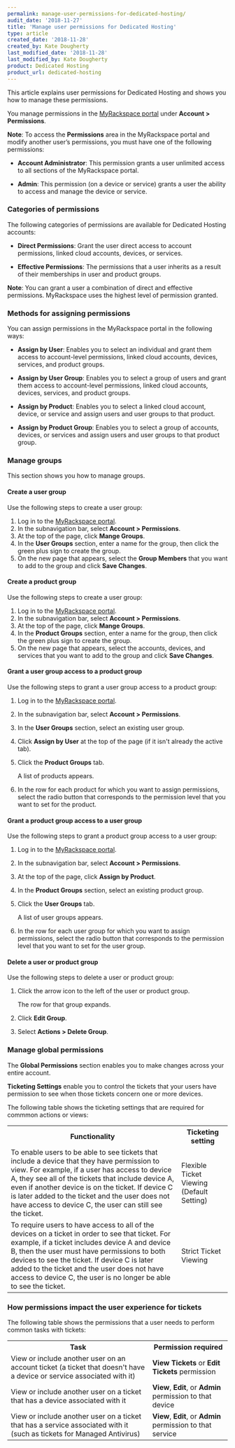 ```yaml
---
permalink: manage-user-permissions-for-dedicated-hosting/
audit_date: '2018-11-27'
title: 'Manage user permissions for Dedicated Hosting'
type: article
created_date: '2018-11-28'
created_by: Kate Dougherty
last_modified_date: '2018-11-28'
last_modified_by: Kate Dougherty
product: Dedicated Hosting
product_url: dedicated-hosting
---
```


This article explains user permissions for Dedicated Hosting and shows you how
to manage these permissions.

You manage permissions in the [MyRackspace
portal](https://login.rackspace.com) under **Account > Permissions**.

**Note**: To access the **Permissions** area in the MyRackspace portal and
modify another user’s permissions, you must have one of the following
permissions:

  - **Account Administrator**: This permission grants a user unlimited access
    to all sections of the MyRackspace portal.

  - **Admin**: This permission (on a device or service) grants a user the
    ability to access and manage the device or service.

### Categories of permissions

The following categories of permissions are available for Dedicated Hosting
accounts:

- **Direct Permissions**: Grant the user direct access to
  account permissions, linked cloud accounts, devices, or services.

- **Effective Permissions**: The permissions that a user inherits as a result
  of their memberships in user and product groups.

**Note**: You can grant a user a combination of direct and effective
permissions. MyRackspace uses the highest level of permission granted.

### Methods for assigning permissions

You can assign permissions in the MyRackspace portal in the following ways:

- **Assign by User**: Enables you to select an individual and grant them
  access to account-level permissions, linked cloud accounts, devices,
  services, and product groups.

- **Assign by User Group**: Enables you to select a group of users and
  grant them access to account-level permissions, linked cloud accounts,
  devices, services, and product groups.

- **Assign by Product**: Enables you to select a linked cloud account, device,
  or service and assign users and user groups to that product.

- **Assign by Product Group**: Enables you to select a group of
  accounts, devices, or services and assign users and user groups to that
  product group.

### Manage groups

This section shows you how to manage groups.

#### Create a user group

Use the following steps to create a user group:

1. Log in to the [MyRackspace portal](https://login.rackspace.com).
2. In the subnavigation bar, select **Account > Permissions**.
3. At the top of the page, click **Mange Groups**.
4. In the **User Groups** section, enter a name for the group, then click the
   green plus sign to create the group.
5. On the new page that appears, select the **Group Members** that you want to
   add to the group and click **Save Changes**.

#### Create a product group

Use the following steps to create a user group:

1. Log in to the [MyRackspace portal](https://login.rackspace.com).
2. In the subnavigation bar, select **Account > Permissions**.
3. At the top of the page, click **Mange Groups**.
4. In the **Product Groups** section, enter a name for the group, then click
   the green plus sign to create the group.
5. On the new page that appears, select the accounts, devices, and services
   that you want to add to the group and click **Save Changes**.

#### Grant a user group access to a product group

Use the following steps to grant a user group access to a product group:

1. Log in to the [MyRackspace portal](https://login.rackspace.com).
2. In the subnavigation bar, select **Account > Permissions**.
3. In the **User Groups** section, select an existing user group.
4. Click **Assign by User** at the top of the page (if it isn't already the
   active tab).
5. Click the **Product Groups** tab.

    A list of products appears.

6. In the row for each product for which you want to assign permissions,
   select the radio button that corresponds to the permission level that you
   want to set for the product.

#### Grant a product group access to a user group

Use the following steps to grant a product group access to a user group:

1. Log in to the [MyRackspace portal](https://login.rackspace.com).
2. In the subnavigation bar, select **Account > Permissions**.
3. At the top of the page, click **Assign by Product**.
4. In the **Product Groups** section, select an existing product group.
5. Click the **User Groups** tab.

    A list of user groups appears.

6. In the row for each user group for which you want to assign permissions,
   select the radio button that corresponds to the permission level that you
   want to set for the user group.

#### Delete a user or product group

Use the following steps to delete a user or product group:

1. Click the arrow icon to the left of the user or product group.

    The row for that group expands.

2. Click **Edit Group**.

3. Select **Actions > Delete Group**.

### Manage global permissions

The **Global Permissions** section enables you to make changes across your
entire account.

**Ticketing Settings** enable you to control the tickets that your users have
permission to see when those tickets concern one or more devices.

The following table shows the ticketing settings that are required for commmon
actions or views:

<table>
  <tr>
    <th>Functionality</th>
    <th>Ticketing setting</th>
  </tr>
  <tr>
    <td>To enable users to be able to see tickets that include a device that they have permission to view. For example, if a user has access to device A, they see all of the tickets that include device A, even if another device is on the ticket. If device C is later added to the ticket and the user does not have access to device C, the user can still see the ticket.</td>
    <td>Flexible Ticket Viewing (Default Setting)</td>
  </tr>
  <tr>
    <td>To require users to have access to all of the devices on a ticket in order to see that ticket. For example, if a ticket includes device A and device B, then the user must have permissions to both devices to see the ticket. If device C is later added to the ticket and the user does not have access to device C, the user is no longer be able to see the ticket.</td>
    <td>Strict Ticket Viewing</td>
  </tr>
</table>

### How permissions impact the user experience for tickets

The following table shows the permissions that a user needs to perform common
tasks with tickets:

<table>
  <tr>
    <th>Task</th>
    <th>Permission required</th>
  </tr>
  <tr>
    <td>View or include another user on an account ticket (a ticket that doesn't have a device or service associated with it)</td>
    <td><b>View Tickets</b> or <b>Edit Tickets</b> permission</td>
  </tr>
  <tr>
    <td>View or include another user on a ticket that has a device associated with it</td>
    <td><b>View</b>, <b>Edit</b>, or <b>Admin</b> permission to that device</td>
  </tr>
  <tr>
    <td>View or include another user on a ticket that has a service associated with it (such as tickets for Managed Antivirus)</td>
    <td><b>View</b>, <b>Edit</b>, or <b>Admin</b> permission to that service</td>
  </tr>
</table>
